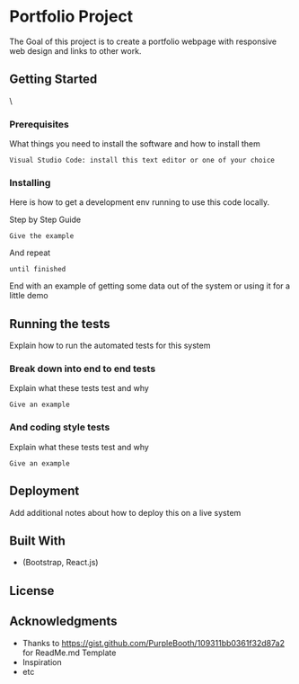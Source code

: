 # Portfolio Project

The Goal of this project is to create a portfolio webpage with responsive web design and links to other work.

## Getting Started

\

### Prerequisites

What things you need to install the software and how to install them

```
Visual Studio Code: install this text editor or one of your choice

```

### Installing

Here is how to get a development env running to use this code locally.

Step by Step Guide

```
Give the example
```

And repeat

```
until finished
```

End with an example of getting some data out of the system or using it for a little demo

## Running the tests

Explain how to run the automated tests for this system

### Break down into end to end tests

Explain what these tests test and why

```
Give an example
```

### And coding style tests

Explain what these tests test and why

```
Give an example
```

## Deployment

Add additional notes about how to deploy this on a live system

## Built With

* (Bootstrap, React.js) 


## License



## Acknowledgments

* Thanks to https://gist.github.com/PurpleBooth/109311bb0361f32d87a2 for ReadMe.md  Template 
* Inspiration
* etc






